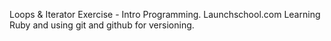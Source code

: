 Loops & Iterator Exercise - Intro Programming. Launchschool.com 
Learning Ruby and using git and github for versioning. 

